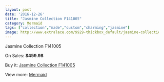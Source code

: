 ```yaml
---
layout: post
date: '2016-12-26'
title: "Jasmine Collection F141005"
category: Mermaid
tags: ["collection","made","custom","charming","jasmine"]
image: http://www.extralace.com/9929-thickbox_default/jasmine-collection-f141005.jpg
---
```

Jasmine Collection F141005

On Sales: **$459.98**
<a href="https://www.extralace.com/mermaid/4690-jasmine-collection-f141005.html"><amp-img layout="responsive" width="600" height="600" src="//www.extralace.com/9929-thickbox_default/jasmine-collection-f141005.jpg" alt="Jasmine Collection F141005 0" /></a>
<a href="https://www.extralace.com/mermaid/4690-jasmine-collection-f141005.html"><amp-img layout="responsive" width="600" height="600" src="//www.extralace.com/9930-thickbox_default/jasmine-collection-f141005.jpg" alt="Jasmine Collection F141005 1" /></a>

Buy it: [Jasmine Collection F141005](https://www.extralace.com/mermaid/4690-jasmine-collection-f141005.html "Jasmine Collection F141005")

View more: [Mermaid](https://www.extralace.com/5-mermaid "Mermaid")